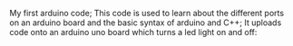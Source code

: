 My first arduino code;
This code is used to learn about the different ports on an arduino board and the basic syntax of arduino and C++;
It uploads code onto an arduino uno board which turns a led light on and off:




